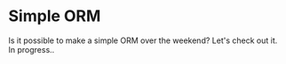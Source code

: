# Simple ORM  
Is it possible to make a simple ORM over the weekend?
Let's check out it.  
In progress..
